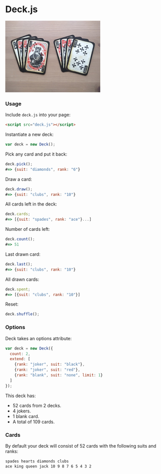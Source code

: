 # Deck.js

<img src="https://raw.githubusercontent.com/Kequc/deckjs/master/images/cards.jpg" alt="Cards" width="300" height="225" />

### Usage

Include `deck.js` into your page:
```html
<script src="deck.js"></script>
```

Instantiate a new deck:
```javascript
var deck = new Deck();
```

Pick any card and put it back:
```javascript
deck.pick();
#=> {suit: "diamonds", rank: "6"}
```

Draw a card:
```javascript
deck.draw();
#=> {suit: "clubs", rank: "10"}
```

All cards left in the deck:
```javascript
deck.cards;
#=> [{suit: "spades", rank: "ace"}...]
```

Number of cards left:
```javascript
deck.count();
#=> 51
```

Last drawn card:
```javascript
deck.last();
#=> {suit: "clubs", rank: "10"}
```

All drawn cards:
```javascript
deck.spent;
#=> [{suit: "clubs", rank: "10"}]
```

Reset:
```javascript
deck.shuffle();
```

### Options

Deck takes an options attribute:
```javascript
var deck = new Deck({
  count: 2,
  extend: [
    {rank: "joker", suit: "black"},
    {rank: "joker", suit: "red"},
    {rank: "blank", suit: "none", limit: 1}
  ]
});
```

This deck has:

* 52 cards from 2 decks.
* 4 jokers.
* 1 blank card.
* A total of 109 cards.

### Cards

By default your deck will consist of 52 cards with the following suits and ranks:

```
spades hearts diamonds clubs
ace king queen jack 10 9 8 7 6 5 4 3 2
```

